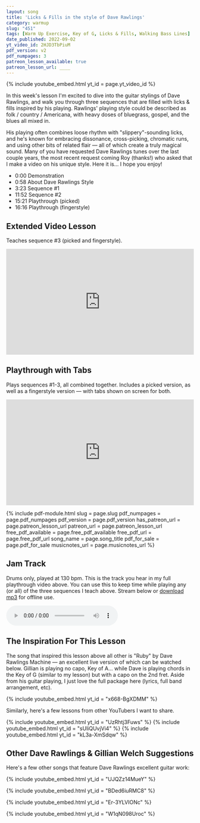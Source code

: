 ```yaml
---
layout: song
title: 'Licks & Fills in the style of Dave Rawlings'
category: warmup
slug: "451"
tags: [Warm Up Exercise, Key of G, Licks & Fills, Walking Bass Lines]
date_published: 2022-09-02
yt_video_id: 2HJD3TbPiuM
pdf_version: v2
pdf_numpages: 3
patreon_lesson_available: true
patreon_lesson_url: ____
---
```


{% include youtube_embed.html yt_id = page.yt_video_id %}

In this week's lesson I'm excited to dive into the guitar stylings of Dave Rawlings, and walk you through three sequences that are filled with licks & fills inspired by his playing. Rawlings' playing style could be described as folk / country / Americana, with heavy doses of bluegrass, gospel, and the blues all mixed in.

His playing often combines loose rhythm with "slippery"-sounding licks, and he's known for embracing dissonance, cross-picking, chromatic runs, and using other bits of related flair — all of which create a truly magical sound. Many of you have requested Dave Rawlings tunes over the last couple years, the most recent request coming Roy (thanks!) who asked that I make a video on his unique style. Here it is... I hope you enjoy!

- 0:00 Demonstration
- 0:58 About Dave Rawlings Style
- 3:23 Sequence #1
- 11:52 Sequence #2
- 15:21 Playthrough (picked)
- 16:16 Playthrough (fingerstyle)

## Extended Video Lesson

Teaches sequence #3 (picked and fingerstyle).

<div style="padding:56.25% 0 0 0;position:relative;"><iframe src="https://player.vimeo.com/video/745151279?h=cacab55392&amp;badge=0&amp;autopause=0&amp;player_id=0&amp;app_id=58479" frameborder="0" allow="autoplay; fullscreen; picture-in-picture" allowfullscreen style="position:absolute;top:0;left:0;width:100%;height:100%;" title="451 - part 2 - teaching sequence 3"></iframe></div><script src="https://player.vimeo.com/api/player.js"></script>

## Playthrough with Tabs

Plays sequences #1-3, all combined together. Includes a picked version, as well as a fingerstyle version — with tabs shown on screen for both.

<div style="padding:56.25% 0 0 0;position:relative;"><iframe src="https://player.vimeo.com/video/745151894?h=d6d0395cec&amp;badge=0&amp;autopause=0&amp;player_id=0&amp;app_id=58479" frameborder="0" allow="autoplay; fullscreen; picture-in-picture" allowfullscreen style="position:absolute;top:0;left:0;width:100%;height:100%;" title="451 - part 3 - slow playthrough with tab"></iframe></div><script src="https://player.vimeo.com/api/player.js"></script>


<!-- https://vimeo.com/735466138 -->


{% include pdf-module.html slug = page.slug pdf_numpages = page.pdf_numpages pdf_version = page.pdf_version has_patreon_url = page.patreon_lesson_url patreon_url = page.patreon_lesson_url free_pdf_available = page.free_pdf_available free_pdf_url = page.free_pdf_url song_name = page.song_title pdf_for_sale = page.pdf_for_sale musicnotes_url = page.musicnotes_url %}


## Jam Track

Drums only, played at 130 bpm. This is the track you hear in my full playthrough video above. You can use this to keep time while playing any (or all) of the three sequences I teach above. Stream below or <a href="/audio/451-jam-track-130bpm.mp3" download>download mp3</a> for offline use.

<audio controls>
  <source src="/audio/451-jam-track-130bpm.mp3" type="audio/mpeg">
Your browser does not support the audio element.
</audio>

## The Inspiration For This Lesson

The song that inspired this lesson above all other is "Ruby" by Dave Rawlings Machine — an excellent live version of which can be watched below. Gillian is playing no capo, Key of A... while Dave is playing chords in the Key of G (similar to my lesson) but with a capo on the 2nd fret. Aside from his guitar playing, I just love the full package here (lyrics, full band arrangement, etc).

{% include youtube_embed.html yt_id = "x668-BgXDMM" %}

Similarly, here's a few lessons from other YouTubers I want to share.

{% include youtube_embed.html yt_id = "UzRhtj3Fuws" %}
{% include youtube_embed.html yt_id = "sUliQUvjVi4" %}
{% include youtube_embed.html yt_id = "kL3a-XmSdqw" %}

## Other Dave Rawlings & Gillian Welch Suggestions

Here's a few other songs that feature Dave Rawlings excellent guitar work:

{% include youtube_embed.html yt_id = "UJQZz14MueY" %}
 <!-- the trip -->

{% include youtube_embed.html yt_id = "BDed6iuRMC8" %}
 <!-- ohio -->

{% include youtube_embed.html yt_id = "Er-3YLVIONc" %}
 <!-- to be young -->

{% include youtube_embed.html yt_id = "W1qN098Uroc" %}
 <!-- candy -->
